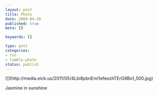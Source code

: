 ```yaml
--- 
layout: post
title: Photo
date: 2009-04-20
published: true
meta: {}

keywords: []

type: post
categories: 
- fun
- tumble-photo
status: publish
---
```

<div class="figure">            ![](http://media.eick.us/2011/05/4Lbi8pbnEmi1efeozhTErG8Bo1_500.jpg)        </div>

Jasmine in sunshine

